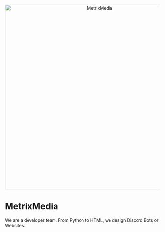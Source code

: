 <p align="center">
    <img src="https://i.imgur.com/8DB5Ghz.png" width="600x200" alt="MetrixMedia" />
</p>

# MetrixMedia

We are a developer team. From Python to HTML, we design Discord Bots or Websites.
